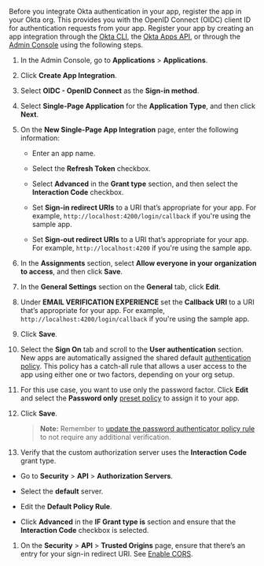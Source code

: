 Before you integrate Okta authentication in your app, register the app in your Okta org. This provides you with the OpenID Connect (OIDC) client ID for authentication requests from your app. Register your app by creating an app integration through the [Okta CLI](https://cli.okta.com/), the [Okta Apps API](https://developer.okta.com/docs/api/openapi/okta-management/management/tag/Application/), or through the [Admin Console](/docs/concepts/okta-organizations/#admin-console) using the following steps.

1. In the Admin Console, go to **Applications** > **Applications**.
1. Click **Create App Integration**.
1. Select **OIDC - OpenID Connect** as the **Sign-in method**.
1. Select **Single-Page Application** for the **Application Type**, and then click **Next**.
1. On the **New Single-Page App Integration** page, enter the following information: 

   * Enter an app name.
   * Select the **Refresh Token** checkbox.
   * Select **Advanced** in the **Grant type** section, and then select the **Interaction Code** checkbox.

      <VerifyICGrantType />

   * Set **Sign-in redirect URIs** to a URI that’s appropriate for your app. For example, `http://localhost:4200/login/callback` if you're using the sample app.
   * Set **Sign-out redirect URIs** to a URI that’s appropriate for your app. For example, `http://localhost:4200` if you're using the sample app.

1. In the **Assignments** section, select **Allow everyone in your organization to access**, and then click **Save**.
1. In the **General Settings** section on the **General** tab, click **Edit**.
1. Under **EMAIL VERIFICATION EXPERIENCE** set the **Callback URI** to a URI that’s appropriate for your app. For example, `http://localhost:4200/login/callback` if you're using the sample app.
1. Click **Save**.

1. Select the **Sign On** tab and scroll to the **User authentication** section. New apps are automatically assigned the shared default [authentication policy](https://help.okta.com/okta_help.htm?type=oie&id=ext-about-asop). This policy has a catch-all rule that allows a user access to the app using either one or two factors, depending on your org setup.
1. For this use case, you want to use only the password factor. Click **Edit** and select the **Password only** [preset policy](https://help.okta.com/okta_help.htm?type=oie&id=ext-preset-auth-policies) to assign it to your app.
1. Click **Save**.

   > **Note:** Remember to [update the password authenticator policy rule](/docs/guides/oie-embedded-common-org-setup/nodejs/main/#update-the-password-authenticator-to-password-only) to not require any additional verification.

1. Verify that the custom authorization server uses the **Interaction Code** grant type. 
* Go to **Security** > **API** > **Authorization Servers**.
* Select the **default** server. 
* Edit the **Default Policy Rule**. 
* Click **Advanced** in the **IF Grant type is** section and ensure that the **Interaction Code** checkbox is selected.

   <VerifyICGrantType />

1. On the **Security** > **API** > **Trusted Origins** page, ensure that there’s an entry for your sign-in redirect URI. See [Enable CORS](/docs/guides/enable-cors/).